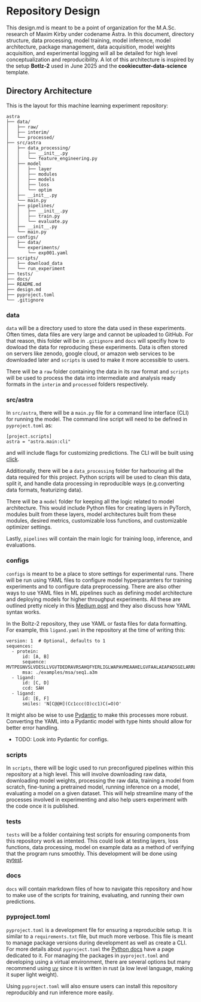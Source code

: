# Repository Design
This design.md is meant to be a point of organization for the M.A.Sc. research of Maxim Kirby under codename Astra. In this document, directory structure, data processing, model training, model inference, model architecture, package management, data acquisition, model weights acquisition, and experimental logging will all be detailed for high level conceptualization and reproducibility. A lot of this architecture is inspired by the setup **Botlz-2** used in June 2025 and the **cookiecutter-data-science** template.

## Directory Architecture
This is the layout for this machine learning experiment repository:

```
astra
├── data/
│   ├── raw/
│   ├── interim/
│   └── processed/
├── src/astra
│   ├── data_processing/
│   │   ├── __init__.py
│   │   └── feature_engineering.py
│   ├── model
│   │   ├── layer
│   │   ├── modules
│   │   ├── models
│   │   ├── loss
│   │   └── optim
│   ├── __init__.py
│   └── main.py
│   ├── pipelines/
│   │   ├── __init__.py
│   │   ├── train.py
│   │   └── evaluate.py
│   ├── __init__.py
│   └── main.py
├── configs/
│   ├── data/
│   └── experiments/
│       └── exp001.yaml
├── scripts/
│   ├── download_data
│   └── run_experiment
├── tests/
├── docs/
├── README.md
├── design.md
├── pyproject.toml
└── .gitignore
```

### data
`data` will be a directory used to store the data used in these experiments. Often times, data files are very large and cannot be uploaded to GitHub. For that reason, this folder will be in `.gitignore` and `docs` will specifiy how to dowload the data for reproducing these experiments. Data is often stored on servers like zenodo, google cloud, or amazon web services to be downloaded later and `scripts` is used to make it more accessible to users. 

There will be a `raw` folder containing the data in its raw format and `scripts` will be used to process the data into intermediate and analysis ready formats in the `interim` and `processed` folders respectively.

### src/astra
In `src/astra`, there will be a `main.py` file for a command line interface (CLI) for running the model. The command line script will need to be defined in `pyproject.toml` as: 
```
[project.scripts]
astra = "astra.main:cli"
```
and will include flags for customizing predictions. The CLI will be built using <a href=https://click.palletsprojects.com/en/stable/>click</a>.

Additionally, there will be a `data_processing` folder for harbouring all the data required for this project. Python scripts will be used to clean this data, split it, and handle data processing in reproducible ways (e.g.converting data formats, featurizing data).

There will be a `model` folder for keeping all the logic related to model architecture. This would include Python files for creating layers in PyTorch, modules built from these layers, model architectures built from these modules, desired metrics, customizable loss functions, and customizable optimizer settings.

Lastly, `pipelines` will contain the main logic for training loop, inference, and evaluations.

### configs
`configs` is meant to be a place to store settings for experimental runs. There will be run using YAML files to configure model hyperparamters for training experiments and to configure data preprocessing. There are also other ways to use YAML files in ML pipelines such as defining model architecture and deploying models for higher throughput experiments. All these are outlined pretty nicely in this <a href=https://rumn.medium.com/simplifying-machine-learning-workflow-with-yaml-files-e146cb3d481a>Medium post</a> and they also discuss how YAML syntax works.

In the Boltz-2 repository, they use YAML or fasta files for data formatting. For example, this `ligand.yaml` in the repository at the time of writing this:
```
version: 1  # Optional, defaults to 1
sequences:
  - protein:
      id: [A, B]
      sequence: MVTPEGNVSLVDESLLVGVTDEDRAVRSAHQFYERLIGLWAPAVMEAAHELGVFAALAEAPADSGELARRLDCDARAMRVLLDALYAYDVIDRIHDTNGFRYLLSAEARECLLPGTLFSLVGKFMHDINVAWPAWRNLAEVVRHGARDTSGAESPNGIAQEDYESLVGGINFWAPPIVTTLSRKLRASGRSGDATASVLDVGCGTGLYSQLLLREFPRWTATGLDVERIATLANAQALRLGVEERFATRAGDFWRGGWGTGYDLVLFANIFHLQTPASAVRLMRHAAACLAPDGLVAVVDQIVDADREPKTPQDRFALLFAASMTNTGGGDAYTFQEYEEWFTAAGLQRIETLDTPMHRILLARRATEPSAVPEGQASENLYFQ
      msa: ./examples/msa/seq1.a3m
  - ligand:
      id: [C, D]
      ccd: SAH
  - ligand:
      id: [E, F]
      smiles: 'N[C@@H](Cc1ccc(O)cc1)C(=O)O'
```
It might also be wise to use <a href=https://docs.pydantic.dev/latest/>Pydantic</a> to make this processes more robust. Converting the YAML into a Pydantic model with type hints should allow for better error handling. 
- TODO: Look into Pydantic for configs.

### scripts
In `scripts`, there will be logic used to run preconfigured pipelines within this repository at a high level. This will involve downloading raw data, downloading model weights, processing the raw data, training a model from scratch, fine-tuning a pretrained model, running inference on a model, evaluating a model on a given dataset. This will help streamline many of the processes involved in experimenting and also help users experiment with the code once it is published.

### tests
`tests` will be a folder containing test scripts for ensuring components from this repository work as intented. This could look at testing layers, loss functions, data processing, model on example data as a method of verifying that the program runs smoothly. This development will be done using <a href=https://docs.pytest.org/en/7.1.x/contents.html>pytest</a>.

### docs
`docs` will contain markdown files of how to navigate this repository and how to make use of the scripts for training, evaluating, and running their own predictions.

### pyproject.toml
`pyproject.toml` is a development file for ensuring a reproducible setup. It is similar to a `requirements.txt` file, but much more verbose. This file is meant to manage package versions during development as well as create a CLI. For more details about `pyproject.toml` the <a href=https://packaging.python.org/en/latest/guides/writing-pyproject-toml/>Python docs</a> have a page dedicated to it. For managing the packages in `pyproject.toml` and developing using a virtual environment, there are several options but many recommend using <a href=https://docs.astral.sh/uv/>uv</a> since it is written in rust (a low level language, making it super light weight).

Using `pyproject.toml` will also ensure users can install this repository reproducibly and run inference more easily.

## 